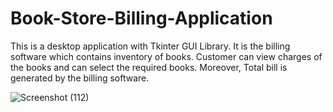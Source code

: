 # Book-Store-Billing-Application
This is a desktop application with Tkinter GUI Library. It is the billing software which contains inventory of books. Customer can view charges of the books and can select the required books. Moreover, Total bill is generated by the billing software.

![Screenshot (112)](https://user-images.githubusercontent.com/66018423/209057953-a3034535-5aef-4d52-b87f-6d010b05bd21.png)
